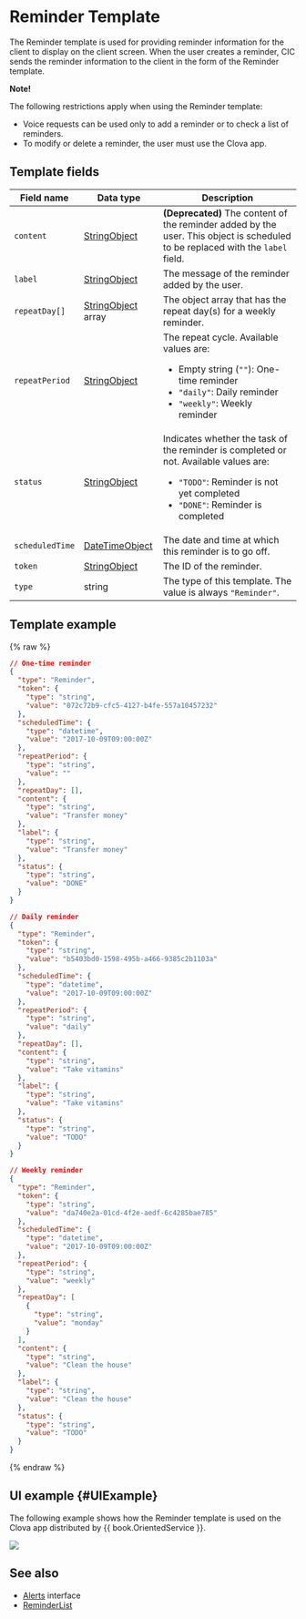# Reminder Template
The Reminder template is used for providing reminder information for the client to display on the client screen.  When the user creates a reminder, CIC sends the reminder information to the client in the form of the Reminder template.

<div class="note">
<p><strong>Note!</strong></p>
<p>The following restrictions apply when using the Reminder template:</p>
<ul>
  <li>Voice requests can be used only to add a reminder or to check a list of reminders.</li>
  <li>To modify or delete a reminder, the user must use the Clova app.</li>
</ul>
</div>

## Template fields

| Field name       | Data type    | Description                     |
|---------------|---------|-----------------------------|
| `content`       | [StringObject](/CIC/References/ContentTemplates/Shared_Objects.md#StringObject)     | **(Deprecated)** The content of the reminder added by the user. This object is scheduled to be replaced with the `label` field. |
| `label`         | [StringObject](/CIC/References/ContentTemplates/Shared_Objects.md#StringObject)     | The message of the reminder added by the user. |
| `repeatDay[]`     | [StringObject](/CIC/References/ContentTemplates/Shared_Objects.md#StringObject) array | The object array that has the repeat day(s) for a weekly reminder. |
| `repeatPeriod`  | [StringObject](/CIC/References/ContentTemplates/Shared_Objects.md#StringObject)     | The repeat cycle. Available values are: <ul><li>Empty string (<code>""</code>): One-time reminder</li><li><code>"daily"</code>: Daily reminder</li><li><code>"weekly"</code>: Weekly reminder</li></ul> |
| `status`        | [StringObject](/CIC/References/ContentTemplates/Shared_Objects.md#StringObject)     | Indicates whether the task of the reminder is completed or not. Available values are: <ul><li><code>"TODO"</code>: Reminder is not yet completed</li><li><code>"DONE"</code>: Reminder is completed</li></ul> |
| `scheduledTime` | [DateTimeObject](/CIC/References/ContentTemplates/Shared_Objects.md#DateTimeObject) | The date and time at which this reminder is to go off.      |
| `token`         | [StringObject](/CIC/References/ContentTemplates/Shared_Objects.md#StringObject)     | The ID of the reminder.  |
| `type`          | string                                                                              | The type of this template. The value is always `"Reminder"`.  |

## Template example

{% raw %}

```json
// One-time reminder
{
  "type": "Reminder",
  "token": {
    "type": "string",
    "value": "072c72b9-cfc5-4127-b4fe-557a10457232"
  },
  "scheduledTime": {
    "type": "datetime",
    "value": "2017-10-09T09:00:00Z"
  },
  "repeatPeriod": {
    "type": "string",
    "value": ""
  },
  "repeatDay": [],
  "content": {
    "type": "string",
    "value": "Transfer money"
  },
  "label": {
    "type": "string",
    "value": "Transfer money"
  },
  "status": {
    "type": "string",
    "value": "DONE"
  }
}

// Daily reminder
{
  "type": "Reminder",
  "token": {
    "type": "string",
    "value": "b5403bd0-1598-495b-a466-9385c2b1103a"
  },
  "scheduledTime": {
    "type": "datetime",
    "value": "2017-10-09T09:00:00Z"
  },
  "repeatPeriod": {
    "type": "string",
    "value": "daily"
  },
  "repeatDay": [],
  "content": {
    "type": "string",
    "value": "Take vitamins"
  },
  "label": {
    "type": "string",
    "value": "Take vitamins"
  },
  "status": {
    "type": "string",
    "value": "TODO"
  }
}

// Weekly reminder
{
  "type": "Reminder",
  "token": {
    "type": "string",
    "value": "da740e2a-01cd-4f2e-aedf-6c4285bae785"
  },
  "scheduledTime": {
    "type": "datetime",
    "value": "2017-10-09T09:00:00Z"
  },
  "repeatPeriod": {
    "type": "string",
    "value": "weekly"
  },
  "repeatDay": [
    {
      "type": "string",
      "value": "monday"
    }
  ],
  "content": {
    "type": "string",
    "value": "Clean the house"
  },
  "label": {
    "type": "string",
    "value": "Clean the house"
  },
  "status": {
    "type": "string",
    "value": "TODO"
  }
}
```

{% endraw %}

## UI example {#UIExample}

The following example shows how the Reminder template is used on the Clova app distributed by {{ book.OrientedService }}.

![](/CIC/Resources/Images/Content_Template-Reminder.png)

## See also
* [Alerts](/CIC/References/CICInterface/Alerts.md) interface
* [ReminderList](/CIC/References/ContentTemplates/ReminderList.md)
